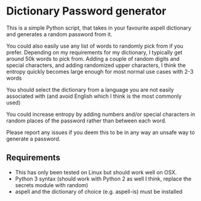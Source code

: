 Dictionary Password generator
=============================



This is a simple Python script, that takes in your favourite aspell dictionary and generates a random password from it.

You could also easily use any list of words to randomly pick from if you prefer. Depending on my requirements for my dictionary, I typically get around 50k words to pick from.
Adding a couple of random digits and special characters, and adding randomized upper characters, I think the entropy quickly becomes large enough for most normal use cases with 2-3 words

You should select the dictionary from a language you are not easily associated with (and avoid English which I think is the most commonly used)

You could increase entropy by adding numbers and/or special characters in random places of the password rather than between each word.

Please report any issues if you deem this to be in any way an unsafe way to generate a password.

## Requirements

- This has only been tested on Linux but should work well on OSX. 
- Python 3 syntax (should work with Python 2 as well I think, replace the secrets module with random)
- aspell and the dictionary of choice (e.g. aspell-is) must be installed
